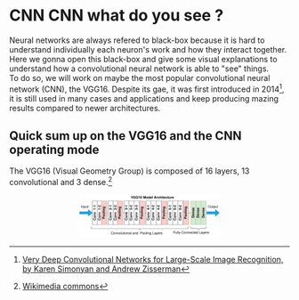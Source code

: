 # CNN CNN what do you see ?

Neural networks are always refered to black-box because it is hard to understand individually each neuron's work and how they interact together.<br/>
Here we gonna open this black-box and give some visual explanations to understand how a convolutional neural network is able to "see" things.<br/>
To do so, we will work on maybe the most popular convolutional neural network (CNN), the VGG16. Despite its gae, it was first introduced in 2014[^1], it is still used in many cases and applications and keep producing mazing results compared to newer architectures.


## Quick sum up on the VGG16 and the CNN operating mode

The VGG16 (Visual Geometry Group) is composed of 16 layers, 13 convolutional and 3 dense.[^2] 

<p align=center>
<img src="https://github.com/AlexandreLarget/CNN_what_do_you_see/blob/main/image/VGG16.png?raw=true" width="50%" height="50%">
  </p>
  
  
  
  


[^1]: [Very Deep Convolutional Networks for Large-Scale Image Recognition, by Karen Simonyan and Andrew Zisserman](https://arxiv.org/abs/1409.1556)
[^2]: [Wikimedia commons](https://commons.wikimedia.org/wiki/File:VGG16.png)
